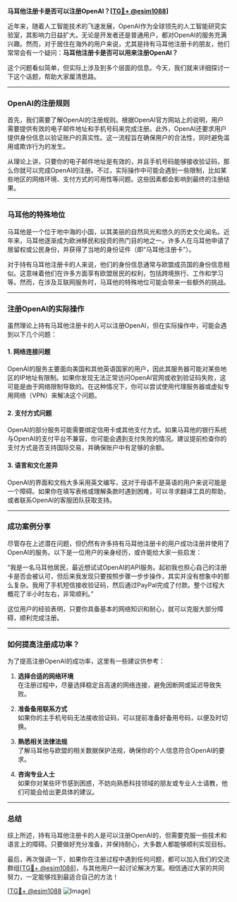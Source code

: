 **马耳他注册卡是否可以注册OpenAI？[[TG💪+ @esim1088](https://t.me/s/esim1088)]**

近年来，随着人工智能技术的飞速发展，OpenAI作为全球领先的人工智能研究实验室，其影响力日益扩大。无论是开发者还是普通用户，都对OpenAI的服务充满兴趣。然而，对于居住在海外的用户来说，尤其是持有马耳他注册卡的朋友，他们常常会有一个疑问：**马耳他注册卡是否可以用来注册OpenAI？**

这个问题看似简单，但实际上涉及到多个层面的信息。今天，我们就来详细探讨一下这个话题，帮助大家厘清思路。

---

### OpenAI的注册规则

首先，我们需要了解OpenAI的注册规则。根据OpenAI官方网站上的说明，用户需要提供有效的电子邮件地址和手机号码来完成注册。此外，OpenAI还要求用户提供身份信息以验证账户的真实性。这一流程旨在确保用户的合法性，同时避免滥用或欺诈行为的发生。

从理论上讲，只要你的电子邮件地址是有效的，并且手机号码能够接收验证码，那么你就可以完成OpenAI的注册。不过，实际操作中可能会遇到一些限制，比如某些地区的网络环境、支付方式的可用性等问题。这些因素都会影响到最终的注册结果。

---

### 马耳他的特殊地位

马耳他是一个位于地中海的小国，以其美丽的自然风光和悠久的历史文化闻名。近年来，马耳他逐渐成为欧洲移民和投资的热门目的地之一。许多人在马耳他申请了居留权或公民身份，并获得了当地的身份证件（即“马耳他注册卡”）。

对于持有马耳他注册卡的人来说，他们的身份信息通常与欧盟成员国的身份信息相似。这意味着他们在许多方面享有欧盟居民的权利，包括跨境旅行、工作和学习等。然而，在涉及互联网服务时，马耳他的特殊地位可能会带来一些额外的挑战。

---

### 注册OpenAI的实际操作

虽然理论上持有马耳他注册卡的人可以注册OpenAI，但在实际操作中，可能会遇到以下几个问题：

#### 1. **网络连接问题**
OpenAI的服务主要面向美国和其他英语国家的用户，因此其服务器可能对某些地区的IP地址有限制。如果你发现无法正常访问OpenAI官网或收到验证码失败，这可能是由于网络限制导致的。在这种情况下，你可以尝试使用代理服务器或虚拟专用网络（VPN）来解决这个问题。

#### 2. **支付方式问题**
OpenAI的部分服务可能需要绑定信用卡或其他支付方式。如果马耳他的银行系统与OpenAI的支付平台不兼容，你可能会遇到支付失败的情况。建议提前检查你的支付方式是否支持国际交易，并确保账户中有足够的余额。

#### 3. **语言和文化差异**
OpenAI的界面和文档大多采用英文编写，这对于母语不是英语的用户来说可能是一个障碍。如果你在填写表格或理解条款时遇到困难，可以寻求翻译工具的帮助，或者联系OpenAI的客服团队获取支持。

---

### 成功案例分享

尽管存在上述潜在问题，但仍然有许多持有马耳他注册卡的用户成功注册并使用了OpenAI的服务。以下是一位用户的亲身经历，或许能给大家一些启发：

“我是一名马耳他居民，最近想试试OpenAI的API服务。起初我也担心自己的注册卡是否会被认可，但后来我发现只要按照步骤一步步操作，其实并没有想象中的那么复杂。我用了手机短信接收验证码，然后通过PayPal完成了付款。整个过程大概花了半小时左右，非常顺利。”

这位用户的经验表明，只要你具备基本的网络知识和耐心，就可以克服大部分障碍，顺利完成注册。

---

### 如何提高注册成功率？

为了提高注册OpenAI的成功率，这里有一些建议供参考：

1. **选择合适的网络环境**  
   在注册过程中，尽量选择稳定且高速的网络连接，避免因断网或延迟导致失败。

2. **准备备用联系方式**  
   如果你的主手机号码无法接收验证码，可以提前准备好备用号码，以便及时切换。

3. **熟悉相关法律法规**  
   了解马耳他与欧盟的相关数据保护法规，确保你的个人信息符合OpenAI的要求。

4. **咨询专业人士**  
   如果你对某些环节感到困惑，不妨向熟悉科技领域的朋友或专业人士请教，他们可能会给出更具体的建议。

---

### 总结

综上所述，持有马耳他注册卡的人是可以注册OpenAI的，但需要克服一些技术和语言上的障碍。只要做好充分准备，并保持耐心，大多数人都能够顺利实现目标。

最后，再次强调一下，如果你在注册过程中遇到任何问题，都可以加入我们的交流群组[[TG💪+ @esim1088](https://t.me/s/esim1088)]，与其他用户一起讨论解决方案。相信通过大家的共同努力，一定能够找到最适合自己的方法！

[[TG💪+ @esim1088](https://t.me/s/esim1088) ![Image](https://i.postimg.cc/4NQfJmqS/Snipaste-2025-05-13-00-14-12.png)]